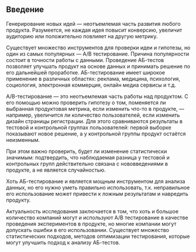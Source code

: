 ## Введение

Генерирование новых идей — неотъемлемая часть развития любого продукта. Разумеется, не каждая идея повысит конверсию, увеличит аудиторию или положительно повлияет на другую метрику. 

Существует множество инструментов для проверки идеи и гипотезы, но один из самых популярных — А/B тестирование. Причина популярности состоит в точности работы с данными. Проведение АБ-тестов позволяет улучшать продукт на основе данных и принимать решение по его дальнейшей проработке. АБ-тестирование имеет широкое применение в различных областях: реклама, медицина, психология, социология, электронная коммерция, онлайн медиа сервисы и т.д. 

A/B-тестирование — это неотъемлемая часть работы над продуктом. С его помощью можно проверить гипотезу о том, поменяется ли выбранная продуктовая метрика, если изменить что-то в продукте, — например, увеличится ли количество пользователей, если изменить дизайн страницы регистрации. Для этого сравниваются результаты в тестовой и контрольной группах пользователей: первой выборке показывают новое решение, а у контрольной группы продукт остаётся неизменным.

При этом важно проверить, будет ли изменение статистически значимым: подтвердить, что наблюдаемая разница у тестовой и контрольных групп действительно связана с нововведениями в продукте, а не является случайностью.

Хоть АБ-тестирование и является мощным инструментом для анализа данных, но его нужно уметь правильно использовать, т.к. неправильное его использование может привести к ложным результатам и навредить продукту.

Актуальность исследования заключается в том, что хоть и большое количество компаний могут и используют А/B тестирование в качестве проведения экспериментов в продукте, но многие компании могут допускать ошибки в его использовании. Существует множество статистических подходов, методов оптимизации тестирования, которые могут улучшить подход к анализу АБ-тестов.



